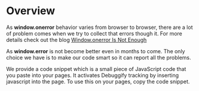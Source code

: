 # Overview

As **window.onerror** behavior varies from browser to browser, there are a lot of problem comes when we try to collect that errors though it. For more details check out the blog [Window.onerror Is Not Enough]


As **window.error** is not become better even in months to come. The only choice we have is to make our code smart so it can report all the problems.


We provide a code snippet which is a small piece of JavaScript code that you paste into your pages. It activates Debuggify tracking by inserting javascript into the page. To use this on your pages, copy the code snippet.


  [Window.onerror Is Not Enough]: http://developers.debuggify.net/blog/2012/11/26/window-dot-onerror-is-not-enough/
